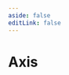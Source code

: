 ```yaml
---
aside: false
editLink: false
---
```


# Axis

<script setup>
import Chart from '../../components/sample/Chart.vue'
import { js, html, css } from '../../components/sample/axis/index.js'
</script>
<Chart :js="js" :html="html" :css="css"/>

<!--@include: @/components/sample/axis/index.md-->